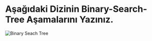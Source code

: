 # Aşağıdaki Dizinin Binary-Search-Tree Aşamalarını Yazınız.
![Binary Seach Tree](https://i.imgur.com/3ZtXxz9.png)